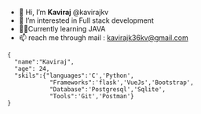 - 👋 Hi, I’m **Kaviraj** @kavirajkv
- 👀 I’m interested in Full stack development
- 👨‍💻Currently learning JAVA
- 📫 reach me through mail : kavirajk36kv@gmail.com
```
{
  "name":"Kaviraj",
  "age": 24,
  "skils":{"languages":'C','Python',
            "Frameworks":'flask','VueJs','Bootstrap',
            "Database":'Postgresql','Sqlite',
            "Tools":'Git','Postman'}
}
```

<!---
kavirajkv/kavirajkv is a ✨ special ✨ repository because its `README.md` (this file) appears on your GitHub profile.
You can click the Preview link to take a look at your changes.
--->
